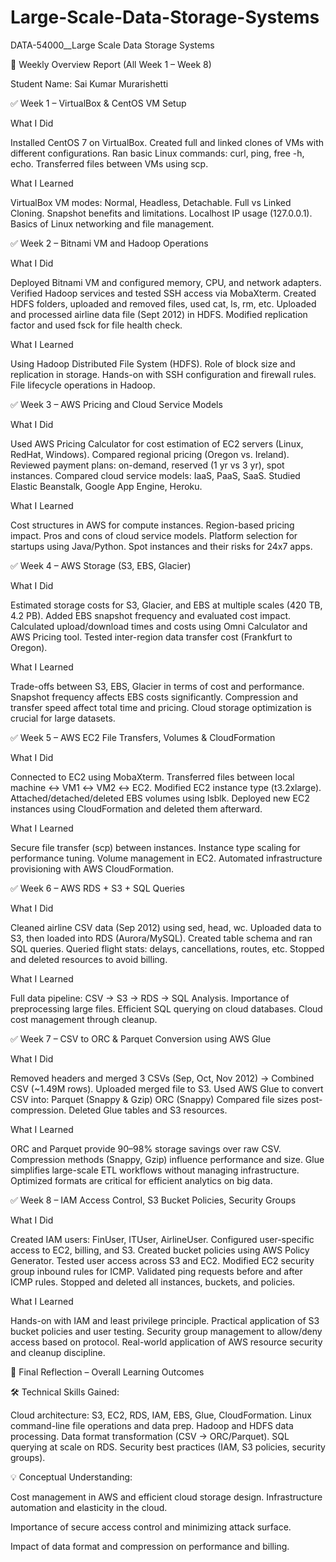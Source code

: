 # Large-Scale-Data-Storage-Systems
DATA-54000__Large Scale Data Storage Systems


📘 Weekly Overview Report (All Week 1 – Week 8)

Student Name: Sai Kumar Murarishetti


✅ Week 1 – VirtualBox & CentOS VM Setup

What I Did

Installed CentOS 7 on VirtualBox.
Created full and linked clones of VMs with different configurations.
Ran basic Linux commands: curl, ping, free -h, echo.
Transferred files between VMs using scp.

What I Learned

VirtualBox VM modes: Normal, Headless, Detachable.
Full vs Linked Cloning.
Snapshot benefits and limitations.
Localhost IP usage (127.0.0.1).
Basics of Linux networking and file management.

✅ Week 2 – Bitnami VM and Hadoop Operations

What I Did

Deployed Bitnami VM and configured memory, CPU, and network adapters.
Verified Hadoop services and tested SSH access via MobaXterm.
Created HDFS folders, uploaded and removed files, used cat, ls, rm, etc.
Uploaded and processed airline data file (Sept 2012) in HDFS.
Modified replication factor and used fsck for file health check.

What I Learned

Using Hadoop Distributed File System (HDFS).
Role of block size and replication in storage.
Hands-on with SSH configuration and firewall rules.
File lifecycle operations in Hadoop.

✅ Week 3 – AWS Pricing and Cloud Service Models

What I Did

Used AWS Pricing Calculator for cost estimation of EC2 servers (Linux, RedHat, Windows).
Compared regional pricing (Oregon vs. Ireland).
Reviewed payment plans: on-demand, reserved (1 yr vs 3 yr), spot instances.
Compared cloud service models: IaaS, PaaS, SaaS.
Studied Elastic Beanstalk, Google App Engine, Heroku.

What I Learned

Cost structures in AWS for compute instances.
Region-based pricing impact.
Pros and cons of cloud service models.
Platform selection for startups using Java/Python.
Spot instances and their risks for 24x7 apps.

✅ Week 4 – AWS Storage (S3, EBS, Glacier)

What I Did

Estimated storage costs for S3, Glacier, and EBS at multiple scales (420 TB, 4.2 PB).
Added EBS snapshot frequency and evaluated cost impact.
Calculated upload/download times and costs using Omni Calculator and AWS Pricing tool.
Tested inter-region data transfer cost (Frankfurt to Oregon).

What I Learned

Trade-offs between S3, EBS, Glacier in terms of cost and performance.
Snapshot frequency affects EBS costs significantly.
Compression and transfer speed affect total time and pricing.
Cloud storage optimization is crucial for large datasets.

✅ Week 5 – AWS EC2 File Transfers, Volumes & CloudFormation

What I Did

Connected to EC2 using MobaXterm.
Transferred files between local machine ↔ VM1 ↔ VM2 ↔ EC2.
Modified EC2 instance type (t3.2xlarge).
Attached/detached/deleted EBS volumes using lsblk.
Deployed new EC2 instances using CloudFormation and deleted them afterward.

What I Learned

Secure file transfer (scp) between instances.
Instance type scaling for performance tuning.
Volume management in EC2.
Automated infrastructure provisioning with AWS CloudFormation.

✅ Week 6 – AWS RDS + S3 + SQL Queries

What I Did

Cleaned airline CSV data (Sep 2012) using sed, head, wc.
Uploaded data to S3, then loaded into RDS (Aurora/MySQL).
Created table schema and ran SQL queries.
Queried flight stats: delays, cancellations, routes, etc.
Stopped and deleted resources to avoid billing.

What I Learned

Full data pipeline: CSV → S3 → RDS → SQL Analysis.
Importance of preprocessing large files.
Efficient SQL querying on cloud databases.
Cloud cost management through cleanup.

✅ Week 7 – CSV to ORC & Parquet Conversion using AWS Glue

What I Did

Removed headers and merged 3 CSVs (Sep, Oct, Nov 2012) → Combined CSV (~1.49M rows).
Uploaded merged file to S3.
Used AWS Glue to convert CSV into:
Parquet (Snappy & Gzip)
ORC (Snappy)
Compared file sizes post-compression.
Deleted Glue tables and S3 resources.

What I Learned

ORC and Parquet provide 90–98% storage savings over raw CSV.
Compression methods (Snappy, Gzip) influence performance and size.
Glue simplifies large-scale ETL workflows without managing infrastructure.
Optimized formats are critical for efficient analytics on big data.

✅ Week 8 – IAM Access Control, S3 Bucket Policies, Security Groups

What I Did

Created IAM users: FinUser, ITUser, AirlineUser.
Configured user-specific access to EC2, billing, and S3.
Created bucket policies using AWS Policy Generator.
Tested user access across S3 and EC2.
Modified EC2 security group inbound rules for ICMP.
Validated ping requests before and after ICMP rules.
Stopped and deleted all instances, buckets, and policies.

What I Learned

Hands-on with IAM and least privilege principle.
Practical application of S3 bucket policies and user testing.
Security group management to allow/deny access based on protocol.
Real-world application of AWS resource security and cleanup discipline.

📌 Final Reflection – Overall Learning Outcomes

🛠️ Technical Skills Gained:

Cloud architecture: S3, EC2, RDS, IAM, EBS, Glue, CloudFormation.
Linux command-line file operations and data prep.
Hadoop and HDFS data processing.
Data format transformation (CSV → ORC/Parquet).
SQL querying at scale on RDS.
Security best practices (IAM, S3 policies, security groups).

💡 Conceptual Understanding:

Cost management in AWS and efficient cloud storage design.
Infrastructure automation and elasticity in the cloud.

Importance of secure access control and minimizing attack surface.

Impact of data format and compression on performance and billing.
